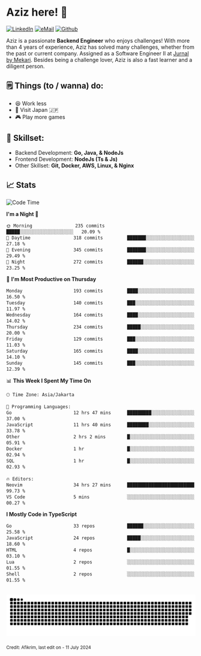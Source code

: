 # Aziz here! 👋

[![LinkedIn](https://img.shields.io/static/v1?message=afikrim&logo=linkedin&label=&color=0077B5&logoColor=white&labelColor=&style=for-the-badge)](https://www.linkedin.com/in/afikrim)
[![eMail](https://img.shields.io/static/v1?message=afikrim10@gmail.com&logo=gmail&label=&color=D14836&logoColor=white&labelColor=&style=for-the-badge)](mailto:afikrim10@gmail.com)
[![Github](https://komarev.com/ghpvc/?username=afikrim&label=Visitors&style=for-the-badge)](https://www.github.com/afikrim)

<!--Introduction-->
Aziz is a passionate **Backend Engineer** who enjoys challenges! With more than 4 years of experience, Aziz has solved many challenges, whether from the past or current company. Assigned as a Software Engineer II at [Jurnal by Mekari](https://jurnal.id). Besides being a challenge lover, Aziz is also a fast learner and a diligent person.

<!--Things TODO-->
## 🗒️ Things (to / wanna) do:

- 😆 Work less
- 🚀 Visit Japan 🇯🇵
- 🎮 Play more games

<!--Skillset-->
## 🏅 Skillset:

- Backend Development: **Go, Java, & NodeJs**
- Frontend Development: **NodeJs (Ts & Js)**
- Other Skillset: **Git, Docker, AWS, Linux, & Nginx**

## 📈 Stats  

<!--START_SECTION:waka-->
![Code Time](http://img.shields.io/badge/Code%20Time-1%2C791%20hrs%208%20mins-blue)

**I'm a Night 🦉** 

```text
🌞 Morning                235 commits         █████░░░░░░░░░░░░░░░░░░░░   20.09 % 
🌆 Daytime                318 commits         ███████░░░░░░░░░░░░░░░░░░   27.18 % 
🌃 Evening                345 commits         ███████░░░░░░░░░░░░░░░░░░   29.49 % 
🌙 Night                  272 commits         ██████░░░░░░░░░░░░░░░░░░░   23.25 % 
```
📅 **I'm Most Productive on Thursday** 

```text
Monday                   193 commits         ████░░░░░░░░░░░░░░░░░░░░░   16.50 % 
Tuesday                  140 commits         ███░░░░░░░░░░░░░░░░░░░░░░   11.97 % 
Wednesday                164 commits         ████░░░░░░░░░░░░░░░░░░░░░   14.02 % 
Thursday                 234 commits         █████░░░░░░░░░░░░░░░░░░░░   20.00 % 
Friday                   129 commits         ███░░░░░░░░░░░░░░░░░░░░░░   11.03 % 
Saturday                 165 commits         ████░░░░░░░░░░░░░░░░░░░░░   14.10 % 
Sunday                   145 commits         ███░░░░░░░░░░░░░░░░░░░░░░   12.39 % 
```


📊 **This Week I Spent My Time On** 

```text
🕑︎ Time Zone: Asia/Jakarta

💬 Programming Languages: 
Go                       12 hrs 47 mins      █████████░░░░░░░░░░░░░░░░   37.00 % 
JavaScript               11 hrs 40 mins      ████████░░░░░░░░░░░░░░░░░   33.78 % 
Other                    2 hrs 2 mins        █░░░░░░░░░░░░░░░░░░░░░░░░   05.91 % 
Docker                   1 hr                █░░░░░░░░░░░░░░░░░░░░░░░░   02.94 % 
SQL                      1 hr                █░░░░░░░░░░░░░░░░░░░░░░░░   02.93 % 

🔥 Editors: 
Neovim                   34 hrs 27 mins      █████████████████████████   99.73 % 
VS Code                  5 mins              ░░░░░░░░░░░░░░░░░░░░░░░░░   00.27 % 
```

**I Mostly Code in TypeScript** 

```text
Go                       33 repos            ██████░░░░░░░░░░░░░░░░░░░   25.58 % 
JavaScript               24 repos            █████░░░░░░░░░░░░░░░░░░░░   18.60 % 
HTML                     4 repos             █░░░░░░░░░░░░░░░░░░░░░░░░   03.10 % 
Lua                      2 repos             ░░░░░░░░░░░░░░░░░░░░░░░░░   01.55 % 
Shell                    2 repos             ░░░░░░░░░░░░░░░░░░░░░░░░░   01.55 % 
```




<!--END_SECTION:waka-->


<br clear="both">

<div align="center">
  <img src="https://raw.githubusercontent.com/afikrim/afikrim/output/snake.svg" alt="Snake animation" />
</div>


<sub>Credit: Afikrim, last edit on - 11 July 2024</sub>
